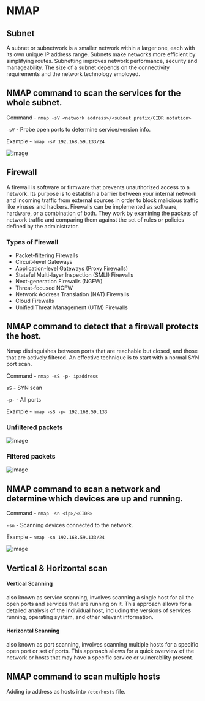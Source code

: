 # NMAP

## Subnet
A subnet or subnetwork is a smaller network within a larger one, each with its own unique IP address range. Subnets make networks more efficient by simplifying routes. Subnetting improves network performance, security and manageability.
The size of a subnet depends on the connectivity requirements and the network technology employed.
## NMAP command to scan the services for the whole subnet.
Command - `nmap -sV <network address>/<subnet prefix/CIDR notation>`

`-sV` - Probe open ports to determine service/version info.

Example - `nmap -sV 192.168.59.133/24`

![image](https://user-images.githubusercontent.com/33444140/226260646-cc8aa426-8de7-481e-83ad-c998fd0aa03a.png)

## Firewall
 A firewall is software or firmware that prevents unauthorized access to a network. Its purpose is to establish a barrier between your internal network and incoming traffic from external sources in order to block malicious traffic like viruses and hackers. Firewalls can be implemented as software, hardware, or a combination of both. They work by examining the packets of network traffic and comparing them against the set of rules or policies defined by the administrator.
 
 ### Types of Firewall
 - Packet-filtering Firewalls
 - Circuit-level Gateways
 - Application-level Gateways (Proxy Firewalls)
 - Stateful Multi-layer Inspection (SMLI) Firewalls
 - Next-generation Firewalls (NGFW)
 - Threat-focused NGFW
 - Network Address Translation (NAT) Firewalls
 - Cloud Firewalls
 - Unified Threat Management (UTM) Firewalls
 ## NMAP command to detect that a firewall protects the host.
  Nmap distinguishes between ports that are reachable but closed, and those that are actively filtered. An effective technique is to start with a normal SYN port scan.
 
 Command - `nmap -sS -p- ipaddress`
 
 `sS` - SYN scan
 
 `-p-` - All ports
 
 Example - `nmap -sS -p- 192.168.59.133`
 ### Unfiltered packets
 ![image](https://user-images.githubusercontent.com/33444140/226264492-c4394a18-4c84-47d9-926f-4a6cbbd0e443.png)
 ### Filtered packets
 ![image](https://user-images.githubusercontent.com/33444140/226266735-ced66c1e-4e1c-42dd-bdb8-347bcf02efa7.png)

## NMAP command to scan a network and determine which devices are up and running.

Command - `nmap -sn <ip>/<CIDR>`

`-sn` - Scanning devices connected to the network.

Example - `nmap -sn 192.168.59.133/24`

![image](https://user-images.githubusercontent.com/33444140/226269403-cd4c9491-fb62-4293-8a18-0609e36f827d.png)

## Vertical & Horizontal scan
#### Vertical Scanning 
also known as service scanning, involves scanning a single host for all the open ports and services that are running on it. This approach allows for a detailed analysis of the individual host, including the versions of services running, operating system, and other relevant information.

#### Horizontal Scanning
also known as port scanning, involves scanning multiple hosts for a specific open port or set of ports. This approach allows for a quick overview of the network or hosts that may have a specific service or vulnerability present.

## NMAP command to scan multiple hosts
Adding ip address as hosts into `/etc/hosts` file.
